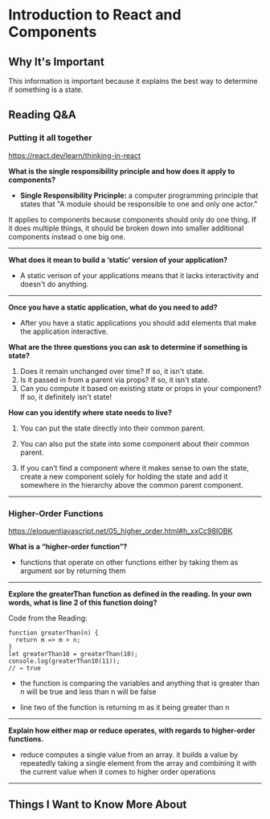 # Introduction to React and Components

## Why It's Important

This information is important because it explains the best way to determine if something is a state.


## Reading Q&A

### **Putting it all together**

<https://react.dev/learn/thinking-in-react>

**What is the single responsibility principle and how does it apply to components?**

-  **Single Responsibility Pricinple:** a computer programming principle that states that "A module should be responsible to one and only one actor."

It applies to components because components should only do one thing. If it does multiple things, it should be broken down into smaller additional components instead o one big one. 

---

**What does it mean to build a ‘static’ version of your application?**

- A static verison of your applications means that it lacks interactivity and doesn't do anything.

---

**Once you have a static application, what do you need to add?**

- After you have a static applications you should add elements that make the application interactive.

**What are the three questions you can ask to determine if something is state?**

1. Does it remain unchanged over time? If so, it isn't state.
2. Is it passed in from a parent via props? If so, it isn't state.
3. Can you compute it based on existing state or props in your component? If so, it definitely isn't state!

**How can you identify where state needs to live?**

1. You can put the state directly into their common parent. 


2. You can also put the state into some component about their common parent.

3. If you can’t find a component where it makes sense to own the state, create a new component solely for holding the state and add it somewhere in the hierarchy above the common parent component.

-----------------

### **Higher-Order Functions**

<https://eloquentjavascript.net/05_higher_order.html#h_xxCc98lOBK>

**What is a “higher-order function”?**

- functions that operate on other functions either by taking them as argument sor by returning them

---

**Explore the greaterThan function as defined in the reading. In your own words, what is line 2 of this function doing?**

Code from the Reading:

```
function greaterThan(n) {
  return m => m > n;
}
let greaterThan10 = greaterThan(10);
console.log(greaterThan10(11));
// → true
```

- the function is comparing the variables and anything that is greater than n will be true and less than n will be false

- line two of the function is returning m as it being greater than n 

---

**Explain how either map or reduce operates, with regards to higher-order functions.**

- reduce computes a single value from an array. it builds a value by repeatedly taking a single element from the array and combining it with the current value when it comes to higher order operations

-----------------

## Things I Want to Know More About